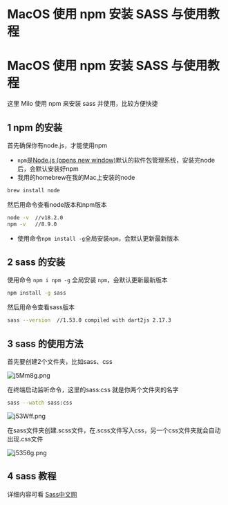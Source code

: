 # MacOS 使用 npm 安装 SASS 与使用教程


# MacOS 使用 npm 安装 SASS 与使用教程

这里 Milo 使用 npm 来安装 sass 并使用，比较方便快捷

## 1 npm 的安装

首先确保你有node.js，才能使用npm

- `npm`是[Node.js (opens new window)](http://nodejs.cn/)默认的软件包管理系统，安装完node后，会默认安装好npm
- 我用的homebrew在我的Mac上安装的node

```sh
brew install node
```

然后用命令查看node版本和npm版本

```sh
node -v  //v18.2.0
npm -v   //8.9.0
```

- 使用命令`npm install -g`全局安装`npm`，会默认更新最新版本

## 2 sass 的安装

使用命令 `npm i npm -g` 全局安装 `npm`，会默认更新最新版本

```sh
npm install -g sass
```

然后用命令查看sass版本

```sh
sass --version  //1.53.0 compiled with dart2js 2.17.3
```

## 3 sass 的使用方法

首先要创建2个文件夹，比如sass、css

![j5Mm8g.png](https://s1.ax1x.com/2022/07/16/j5Mm8g.png) 

在终端启动监听命令，这里的sass:css 就是你两个文件夹的名字

```sh
sass --watch sass:css
```

![j53Wff.png](https://s1.ax1x.com/2022/07/16/j53Wff.png) 

在sass文件夹创建.scss文件，在.scss文件写入css，另一个css文件夹就会自动出现.css文件

![j5356g.png](https://s1.ax1x.com/2022/07/16/j5356g.png) 

## 4 sass 教程

详细内容可看 [Sass中文网](https://www.sass.hk/)
